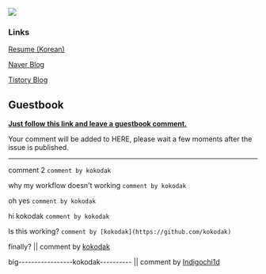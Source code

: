 <a href="https://solved.ac/profile/kokodak"><img src="https://github-readme-solvedac-hyp3rflow.vercel.app/api/?handle=kokodak"></a><br>

### Links

[Resume (Korean)](https://kokodak.notion.site/SEUNG-YONG-LEE-f813ea0535224e3aad33cf623ed46d6e)

[Naver Blog](https://blog.naver.com/raylee00)

[Tistory Blog](https://kokodakadokok.tistory.com/)

## Guestbook

**[Just follow this link and leave a guestbook comment.](https://github.com/kokodak/kokodak/issues/new?assignees=&labels=&projects=&template=guestbook-template.md&title=Hi%2C+kokodak%21)**

Your comment will be added to HERE, please wait a few moments after the issue is published.

---

comment 2  `comment by kokodak`

why my workflow doesn't working  `comment by kokodak`

oh yes  `comment by kokodak`

hi kokodak  `comment by kokodak`

Is this working?
  `comment by [kokodak](https://github.com/kokodak)`

finally? || comment by [kokodak](https://github.com/kokodak)

big-----------------kokodak----------
 || comment by [Indigochi1d](https://github.com/Indigochi1d)

